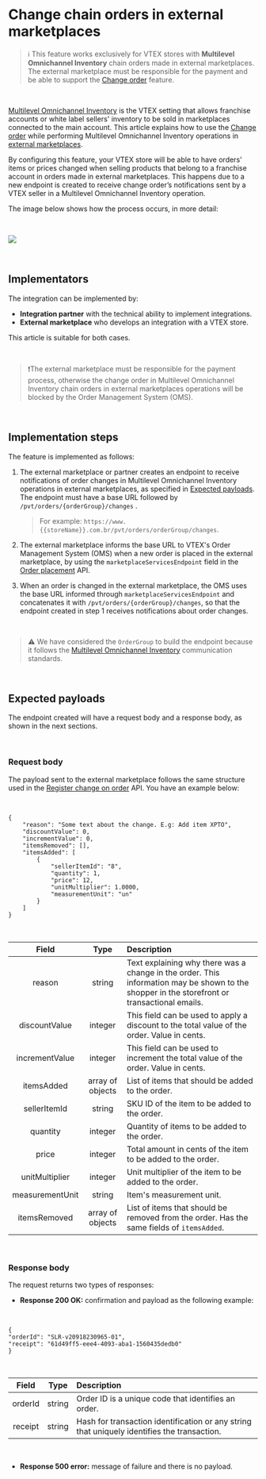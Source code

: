 # Change chain orders in external marketplaces

> ℹ️ This feature works exclusively for VTEX stores with **Multilevel Omnichannel Inventory** chain orders made in external marketplaces. The external marketplace must be responsible for the payment and be able to support the [Change order](https://developers.vtex.com/vtex-rest-api/docs/change-order) feature.

<br>

[Multilevel Omnichannel Inventory](https://developers.vtex.com/vtex-rest-api/docs/multilevel-omnichannel-inventory) is the VTEX setting that allows franchise accounts or white label sellers' inventory to be sold in marketplaces connected to the main account. This article explains how to use the [Change order](https://developers.vtex.com/vtex-rest-api/docs/change-order) while performing Multilevel Omnichannel Inventory operations in [external marketplaces](https://developers.vtex.com/vtex-rest-api/docs/external-marketplace-integration-guide).                                                                  

By configuring this feature, your VTEX store will be able to have orders' items or prices changed when selling products that belong to a franchise account in orders made in external marketplaces. This happens due to a new endpoint is created to receive change order’s notifications sent by a VTEX seller in a Multilevel Omnichannel Inventory operation. 

The image below shows how the process occurs, in more detail:

<br>

![](https://raw.githubusercontent.com/vtexdocs/dev-portal-content/fixing-API-Guides/docs/guides/Integration%20Guides/change%20chain%20orders%20in%20multilevel%20omnichannel%20inventory%20%20marketplace.jpg)

<br>

## Implementators

The integration can be implemented by:

- **Integration partner** with the technical ability to implement integrations.
- **External marketplace** who develops an integration with a VTEX store. 

This article is suitable for both cases.

<br>

> ❗The external marketplace must be responsible for the payment process, otherwise the change order in Multilevel Omnichannel Inventory chain orders in external marketplaces operations will be blocked by the Order Management System (OMS).



<br>

## Implementation steps

The feature is implemented as follows:

1. The external marketplace or partner creates an endpoint to receive notifications of order changes in Multilevel Omnichannel Inventory operations in external marketplaces, as specified in [Expected payloads](#expected-payloads). The endpoint must have a base URL followed by `/pvt/orders/{orderGroup}/changes` .

    > For example: `https://www.{{storeName}}.com.br/pvt/orders/orderGroup/changes`.

2. The external marketplace informs the base URL to VTEX's Order Management System (OMS) when a new order is placed in the external marketplace, by using the `marketplaceServicesEndpoint` field in the [Order placement](https://developers.vtex.com/vtex-rest-api/reference/order-placement) API.
3. When an order is changed in the external marketplace, the OMS uses the base URL informed through `marketplaceServicesEndpoint` and concatenates it with `/pvt/orders/{orderGroup}/changes`, so that the endpoint created in step 1 receives notifications about order changes.

<br>

> ⚠️ We have considered the `OrderGroup` to build the endpoint because it follows the [Multilevel Omnichannel Inventory](https://developers.vtex.com/vtex-rest-api/docs/multilevel-omnichannel-inventory) communication standards.


<br>

## Expected payloads

The endpoint created will have a request body and a response body, as shown in the next sections.

<br>

### Request body

The payload sent to the external marketplace follows the same structure used in the [Register change on order](https://developers.vtex.com/vtex-rest-api/reference/registerchange) API. You have an example below:

<br>


```
{
    "reason": "Some text about the change. E.g: Add item XPTO",
    "discountValue": 0,
    "incrementValue": 0,
    "itemsRemoved": [], 
    "itemsAdded": [
        {
            "sellerItemId": "8",
            "quantity": 1,
            "price": 12,
            "unitMultiplier": 1.0000,
            "measurementUnit": "un"
        }
    ]
}
```


<br>


| **Field** | **Type** | **Description** |
|:----------:|:----------:|:----------|
| reason | string | Text explaining why there was a change in the order. This information may be shown to the shopper in the storefront or transactional emails. |
| discountValue | integer | This field can be used to apply a discount to the total value of the order. Value in cents. |
| incrementValue | integer | This field can be used to increment the total value of the order. Value in cents. |
| itemsAdded | array of objects | List of items that should be added to the order. |
| sellerItemId | string | SKU ID of the item to be added to the order. |
| quantity | integer | Quantity of items to be added to the order. |
| price | integer | Total amount in cents of the item to be added to the order.  |
| unitMultiplier | integer | Unit multiplier of the item to be added to the order. |
| measurementUnit | string | Item's measurement unit. |
| itemsRemoved | array of objects | List of items that should be removed from the order. Has the same fields of `itemsAdded`. |

<br>

### Response body

The request returns two types of responses:



* **Response 200 OK:** confirmation and payload as the following example:

<br>

```
{
"orderId": "SLR-v20918230965-01",
"receipt": "61d49ff5-eee4-4093-aba1-1560435dedb0"
}
```


<br>

| Field | Type | Description |
|:---:|:---:|:---|
| orderId | string | Order ID is a unique code that identifies an order. |
| receipt | string | Hash for transaction identification or any string that uniquely identifies the transaction. |

<br>

- **Response 500 error:** message of failure and there is no payload.

<br>